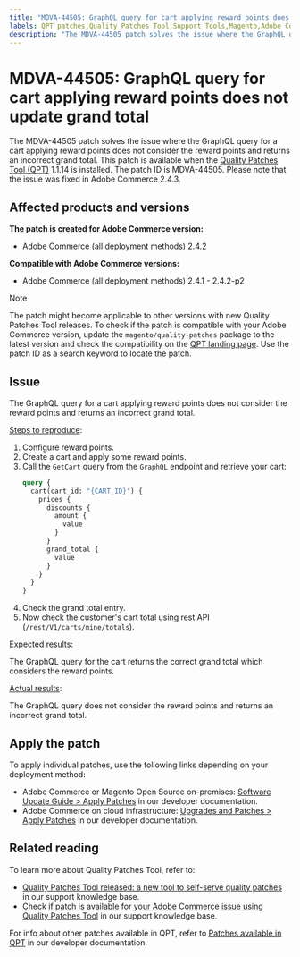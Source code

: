```yaml
---
title: "MDVA-44505: GraphQL query for cart applying reward points does not update grand total"
labels: QPT patches,Quality Patches Tool,Support Tools,Magento,Adobe Commerce,cloud infrastructure,on-premises,QPT 1.1.14,GraphQL,Reward Points,update,Grand Total,2.4.1,2.4.1-p1,2.4.2,2.4.2-p1,2.4.2-p2
description: "The MDVA-44505 patch solves the issue where the GraphQL query for a cart applying reward points does not consider the reward points and returns an incorrect grand total. This patch is available when the [Quality Patches Tool (QPT)](https://support.magento.com/hc/en-us/articles/360047139492) 1.1.14 is installed. The patch ID is MDVA-44505. Please note that the issue was fixed in Adobe Commerce 2.4.3."
---
```


# MDVA-44505: GraphQL query for cart applying reward points does not update grand total

The MDVA-44505 patch solves the issue where the GraphQL query for a cart applying reward points does not consider the reward points and returns an incorrect grand total. This patch is available when the [Quality Patches Tool (QPT)](https://support.magento.com/hc/en-us/articles/360047139492) 1.1.14 is installed. The patch ID is MDVA-44505. Please note that the issue was fixed in Adobe Commerce 2.4.3.

## Affected products and versions

**The patch is created for Adobe Commerce version:**

* Adobe Commerce (all deployment methods) 2.4.2

**Compatible with Adobe Commerce versions:**

* Adobe Commerce (all deployment methods) 2.4.1 - 2.4.2-p2

>[!NOTE]
>
>The patch might become applicable to other versions with new Quality Patches Tool releases. To check if the patch is compatible with your Adobe Commerce version, update the `magento/quality-patches` package to the latest version and check the compatibility on the [QPT landing page](https://devdocs.magento.com/quality-patches/tool.html#patch-grid). Use the patch ID as a search keyword to locate the patch.

## Issue

The GraphQL query for a cart applying reward points does not consider the reward points and returns an incorrect grand total.

<u>Steps to reproduce</u>:

1. Configure reward points.
1. Create a cart and apply some reward points.
1. Call the `GetCart` query from the `GraphQL` endpoint and retrieve your cart:
    ```GraphQL
    query {
      cart(cart_id: "{CART_ID}") {
        prices {
          discounts {
            amount {
              value
            }
          }
          grand_total {
            value
          }
        }
      }
    }
    ```
1. Check the grand total entry.
1. Now check the customer's cart total using rest API (`/rest/V1/carts/mine/totals`).

<u>Expected results</u>:

The GraphQL query for the cart returns the correct grand total which considers the reward points.

<u>Actual results</u>:

The GraphQL query does not consider the reward points and returns an incorrect grand total.

## Apply the patch

To apply individual patches, use the following links depending on your deployment method:

* Adobe Commerce or Magento Open Source on-premises: [Software Update Guide > Apply Patches](https://devdocs.magento.com/guides/v2.4/comp-mgr/patching/mqp.html) in our developer documentation.
* Adobe Commerce on cloud infrastructure: [Upgrades and Patches > Apply Patches](https://devdocs.magento.com/cloud/project/project-patch.html) in our developer documentation.

## Related reading

To learn more about Quality Patches Tool, refer to:

* [Quality Patches Tool released: a new tool to self-serve quality patches](https://support.magento.com/hc/en-us/articles/360047139492) in our support knowledge base.
* [Check if patch is available for your Adobe Commerce issue using Quality Patches Tool](https://support.magento.com/hc/en-us/articles/360047125252) in our support knowledge base.

For info about other patches available in QPT, refer to [Patches available in QPT](https://devdocs.magento.com/quality-patches/tool.html#patch-grid) in our developer documentation.